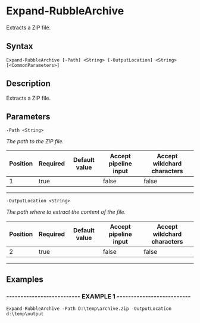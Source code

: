 

# Expand-RubbleArchive

Extracts a ZIP file.
## Syntax

    Expand-RubbleArchive [-Path] <String> [-OutputLocation] <String> [<CommonParameters>]


## Description

Extracts a ZIP file.





## Parameters

    
    -Path <String>
_The path to the ZIP file._

| Position | Required | Default value | Accept pipeline input | Accept wildchard characters |
| -------- | -------- | ------------- | --------------------- | --------------------------- |
| 1 | true |  | false | false |


----

    
    
    -OutputLocation <String>
_The path where to extract the content of the file._

| Position | Required | Default value | Accept pipeline input | Accept wildchard characters |
| -------- | -------- | ------------- | --------------------- | --------------------------- |
| 2 | true |  | false | false |


----

    

## Examples

### -------------------------- EXAMPLE 1 --------------------------
    Expand-RubbleArchive -Path D:\temp\archive.zip -OutputLocation d:\temp\output
































